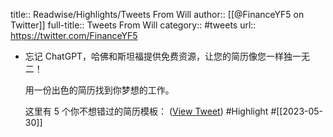 title:: Readwise/Highlights/Tweets From Will
author:: [[@FinanceYF5 on Twitter]]
full-title:: Tweets From Will
category:: #tweets
url:: https://twitter.com/FinanceYF5

- 忘记 ChatGPT，哈佛和斯坦福提供免费资源，让您的简历像您一样独一无二！   
  
  用一份出色的简历找到你梦想的工作。   
  
  这里有 5 个你不想错过的简历模板： ([View Tweet](https://twitter.com/FinanceYF5/status/1663449484477755393)) #Highlight #[[2023-05-30]]